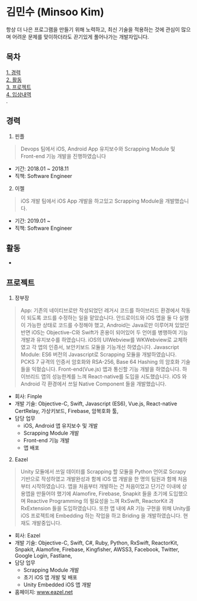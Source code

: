 김민수 (Minsoo Kim)
==================
항상 더 나은 프로그램을 만들기 위해 노력하고, 최신 기술을 적용하는 것에 관심이 많으며 어려운 문제를 맞이하더라도 끈기있게 풀어나가는 개발자입니다.


목차
-------
[1. 경력](#경력)<br>
[2. 활동](#활동)<br>
[3. 프로젝트](#프로젝트)<br>
[4. 입상내역](#입상내역)<br>.


경력
----
1. 핀플
> Devops 팀에서 iOS, Android App 유지보수와 Scrapping Module 및 Front-end 기능 개발을 진행하였습니다
* 기간: 2018.01 ~ 2018.11
* 직책: Software Engineer

2. 이젤
> iOS 개발 팀에서 iOS App 개발을 하고있고 Scrapping Module을 개발했습니다.
* 기간: 2019.01 ~
* 직책: Software Engineer

활동
----
-

프로젝트
-------
1. 장부장
> App: 기존의 네이티브로만 작성되었던 레거시 코드를 하이브리드 환경에서 작동이 되도록 코드를 수정하는 일을 맡았습니다. 안드로이드와 iOS 앱을 둘 다 실행이 가능한 상태로 코드를 수정해야 했고, Android는 Java로만 이루어져 있었던 반면 iOS는 Objective-C와 Swift가 혼용이 되어있어 두 언어를 병행하여 기능개발과 유지보수를 하였습니다. iOS의 UIWebview를 WKWebview로 교체하였고 각 앱의 인증서, 보안키보드 모듈을 기능개선 하였습니다.
> Javascript Module: ES6 버전의 Javascript로 Scrapping 모듈을 개발하였습니다. PCKS 7 규격의 인증서 암호화와 RSA-256, Base 64 Hashing 의 암호화 기술들을 익혔습니다.
> Front-end(Vue.js) 앱과 통신할 기능 개발을 하였습니다.
> 하이브리드 앱의 성능한계를 느껴 React-native를 도입을 시도했습니다. iOS 와 Android 각 환경에서 쓰일 Native Component 들을 개발했습니다.
* 회사: Finple
* 개발 기술: Objective-C, Swift, Javascript (ES6), Vue.js, React-native CertRelay, 가상키보드, Firebase, 암복호화 툴,  
* 담당 업무
  * iOS, Android 앱 유지보수 및 개발
  * Scrapping Module 개발
  * Front-end 기능 개발
  * 앱 배포
2. Eazel
> Unity 모듈에서 쓰일 데이터를 Scrapping 할 모듈을 Python 언어로 Scrapy 기반으로 작성하였고 개발완성과 함께 iOS 앱 개발을 한 명의 팀원과 함께 처음부터 시작하였습니다. 앱을 처음부터 개발하는 건 처음이었고 단기간 이내에 상용앱을 만들어야 했기에 Alamofire, Firebase, Snapkit 들을 초기에 도입했으며 Reactive Programming 의 필요성을 느껴 RxSwift, ReactorKit 과 RxExtension 들을 도입하였습니다. 또한 앱 내에 AR 기능 구현을 위해 Unity를 iOS 프로젝트에 Embedding 하는 작업을 하고 Briding 을 개발하였습니다. 현재도 개발중입니다.

* 회사: Eazel
* 개발 기술: Objective-C, Swift, C#, Ruby, Python, RxSwift, ReactorKit, Snpakit, Alamofire, Firebase, Kingfisher, AWSS3, Facebook, Twitter, Google Login, Fastlane,
* 담당 업무
  * Scrapping Module 개발
  * 초기 iOS 앱 개발 및 배포
  * Unity Embedded iOS 앱 개발
* 홈페이지: www.eazel.net
